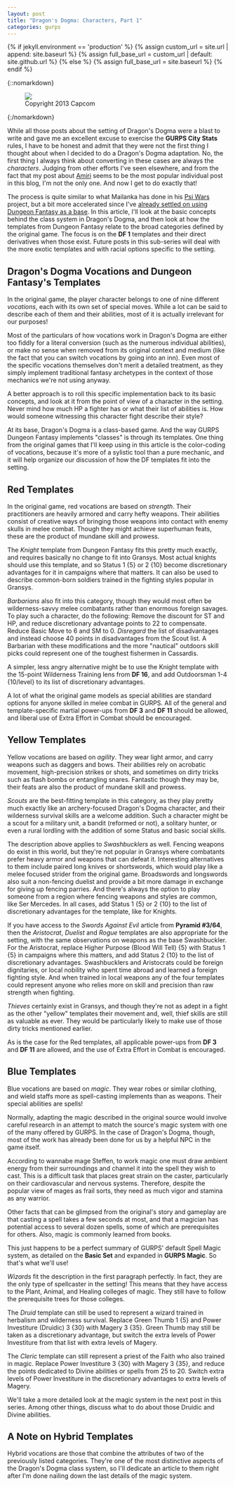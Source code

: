 ```yaml
---
layout: post
title: "Dragon's Dogma: Characters, Part 1"
categories: gurps
---
```


  {% if jekyll.environment == 'production' %}
  {% assign custom_url = site.url | append: site.baseurl %}
  {% assign full_base_url = custom_url | default: site.github.url %}
  {% else %}
  {% assign full_base_url = site.baseurl %}
  {% endif %}

{::nomarkdown}
<figure>
  <img src="{{ "/assets/top_main_chara.jpg" | prepend: full_base_url }}"/>
  <figcaption>Copyright 2013 Capcom</figcaption>
</figure>
{:/nomarkdown}

While all those posts about the setting of Dragon's Dogma were a blast to write
and gave me an excellent excuse to exercise the **GURPS City Stats** rules, I
have to be honest and admit that they were not the first thing I thought about
when I decided to do a Dragon's Dogma adaptation. No, the first thing I always
think about converting in these cases are always the _characters_. Judging from
other efforts I've seen elsewhere, and from the fact that my post
about [Amiri][1] seems to be the most popular individual post in this blog, I'm
not the only one. And now I get to do exactly that!

The process is quite similar to what Mailanka has done in his [Psi Wars][2]
project, but a bit more accelerated since
I've [already settled on using Dungeon Fantasy as a base][3]. In this article,
I'll look at the basic concepts behind the class system in Dragon's Dogma, and
then look at how the templates from Dungeon Fantasy relate to the broad
categories defined by the original game. The focus is on the **DF 1** templates
and their direct derivatives when those exist. Future posts in this sub-series
will deal with the more exotic templates and with racial options specific to the
setting.

## Dragon's Dogma Vocations and Dungeon Fantasy's Templates

In the original game, the player character belongs to one of nine different
_vocations_, each with its own set of special moves. While a lot can be said to
describe each of them and their abilities, most of it is actually irrelevant for
our purposes!

Most of the particulars of how vocations work in Dragon's Dogma are either too
fiddly for a literal conversion (such as the numerous individual abilities), or
make no sense when removed from its original context and medium (like the fact
that you can switch vocations by going into an inn). Even most of the specific
vocations themselves don't merit a detailed treatment, as they simply implement
traditional fantasy archetypes in the context of those mechanics we're not using
anyway.

A better approach is to roll this specific implementation back to its basic
concepts, and look at it from the point of view of a character in the
setting. Never mind how much HP a fighter has or what their list of abilities
is. How would someone witnessing this character fight describe their style?

At its base, Dragon's Dogma is a class-based game. And the way GURPS Dungeon
Fantasy implements "classes" is through its templates. One thing from the
original games that I'll keep using in this article is the color-coding of
vocations, because it's more of a sylistic tool than a pure mechanic, and it
will help organize our discussion of how the DF templates fit into the
setting.

## Red Templates

In the original game, red vocations are based on _strength_. Their practitioners
are heavily armored and carry hefty weapons. Their abilities consist of creative
ways of bringing those weapons into contact with enemy skulls in melee
combat. Though they might achieve superhuman feats, these are the product of
mundane skill and prowess.

The _Knight_ template from Dungeon Fantasy fits this pretty much exactly, and
requires basically no change to fit into Gransys. Most actual knights should use
this template, and so Status 1 {5} or 2 {10} become discretionary advantages for
it in campaigns where that matters. It can also be used to describe common-born
soldiers trained in the fighting styles popular in Gransys.

_Barbarians_ also fit into this category, though they would most often be
wilderness-savvy melee combatants rather than enormous foreign savages. To play
such a character, do the following: Remove the discount for ST and HP, and
reduce discretionary advantage points to 22 to compensate. Reduce Basic Move to
6 and SM to 0. _Disregard_ the list of disadvantages and instead choose 40
points in disadvantages from the Scout list. A Barbarian with these
modifications and the more "nautical" outdoors skill picks could represent one
of the toughest fishermen in Cassardis.

A simpler, less angry alternative might be to use the Knight template with the
15-point Wilderness Training lens from **DF 16**, and add Outdoorsman 1-4
{10/level} to its list of discretionary advantages.

A lot of what the original game models as special abilities are standard options
for anyone skilled in melee combat in GURPS. All of the general and
template-specific martial power-ups from **DF 3** and **DF 11** should be
allowed, and liberal use of Extra Effort in Combat should be encouraged.

## Yellow Templates

Yellow vocations are based on _agility_. They wear light armor, and carry
weapons such as daggers and bows. Their abilities rely on acrobatic movement,
high-precision strikes or shots, and sometimes on dirty tricks such as flash
bombs or entangling snares. Fantastic though they may be, their feats are also
the product of mundane skill and prowess.

_Scouts_ are the best-fitting template in this category, as they play pretty
much exactly like an archery-focused Dragon's Dogma character, and their
wilderness survival skills are a welcome addition. Such a character might be a
scout for a military unit, a bandit (reformed or not), a solitary hunter, or
even a rural lordling with the addition of some Status and basic social skills.

The description above applies to _Swashbucklers_ as well. Fencing weapons do
exist in this world, but they're not popular in Gransys where combatants prefer
heavy armor and weapons that can defeat it. Interesting alternatives to them
include paired long knives or shortswords, which would play like a melee focused
strider from the original game. Broadswords and longswords also suit a
non-fencing duelist and provide a bit more damage in exchange for giving up
fencing parries. And there's always the option to play someone from a region
where fencing weapons and styles are common, like Ser Mercedes. In all cases,
add Status 1 {5} or 2 {10} to the list of discretionary advantages for the
template, like for Knights.

If you have access to the _Swords Against Evil_ article from **Pyramid #3/64**,
then the _Aristocrat_, _Duelist_ and _Rogue_ templates are also appropriate for
the setting, with the same observations on weapons as the base Swashbuckler. For
the Aristocrat, replace Higher Purpose (Blood Will Tell) {5} with Status 1 {5}
in campaigns where this matters, and add Status 2 {10} to the list of
discretionary advantages. Swashbucklers and Aristocrats could be foreign
dignitaries, or local nobility who spent time abroad and learned a foreign
fighting style. And when trained in local weapons any of the four templates
could represent anyone who relies more on skill and precision than raw strength
when fighting.

_Thieves_ certainly exist in Gransys, and though they're not as adept in a fight
as the other "yellow" templates their movement and, well, thief skills are still
as valuable as ever. They would be particularly likely to make use of those
dirty tricks mentioned earlier.

As is the case for the Red templates, all applicable power-ups from **DF 3** and
**DF 11** are allowed, and the use of Extra Effort in Combat is encouraged.

## Blue Templates

Blue vocations are based on _magic_. They wear robes or similar clothing, and
wield staffs more as spell-casting implements than as weapons. Their special
abilities are spells!

Normally, adapting the magic described in the original source would involve
careful research in an attempt to match the source's magic system with one of
the many offered by GURPS. In the case of Dragon's Dogma, though, most of the
work has already been done for us by a helpful NPC in the game itself.

According to wannabe mage Steffen, to work magic one must draw ambient energy
from their surroundings and channel it into the spell they wish to cast. This is
a difficult task that places great strain on the caster, particularly on their
cardiovascular and nervous systems. Therefore, despite the popular view of mages
as frail sorts, they need as much vigor and stamina as any warrior.

Other facts that can be glimpsed from the original's story and gameplay are that
casting a spell takes a few seconds at most, and that a magician has potential
access to several dozen spells, some of which are prerequisites for
others. Also, magic is commonly learned from books.

This just happens to be a perfect summary of GURPS' default Spell Magic
system, as detailed on the **Basic Set** and expanded in **GURPS Magic**. So
that's what we'll use!

_Wizards_ fit the description in the first paragraph perfectly. In fact, they
are the only type of spellcaster in the setting! This means that they have
access to the Plant, Animal, and Healing colleges of magic. They still have to
follow the prerequisite trees for those colleges.

The _Druid_ template can still be used to represent a wizard trained in
herbalism and wilderness survival. Replace Green Thumb 1 {5} and Power
Investiture (Druidic) 3 {30} with Magery 3 {35}. Green Thumb may still be taken
as a discretionary advantage, but switch the extra levels of Power Investiture
from that list with extra levels of Magery.

The _Cleric_ template can still represent a priest of the Faith who also trained
in magic. Replace Power Investiture 3 {30} with Magery 3 {35}, and reduce the
points dedicated to Divine abilities or spells from 25 to 20. Switch extra
levels of Power Investiture in the discretionary advantages to extra levels of
Magery.

We'll take a more detailed look at the magic system in the next post in this
series. Among other things, discuss what to do about those Druidic and
Divine abilities.

## A Note on Hybrid Templates

Hybrid vocations are those that combine the attributes of two of the previously
listed categories. They're one of the most distinctive aspects of the Dragon's
Dogma class system, so I'll dedicate an article to them right after I'm done
nailing down the last details of the magic system.

[1]: https://bira.github.io/octopus-carnival/gurps/2016/10/02/pathfinder-df-barbarian.html
[2]: https://mailanka.blogspot.com.br/2016/07/a-psi-wars-primer.html
[3]: https://bira.github.io/octopus-carnival/gurps/2016/09/29/dragons-dogma-big-picture.html
